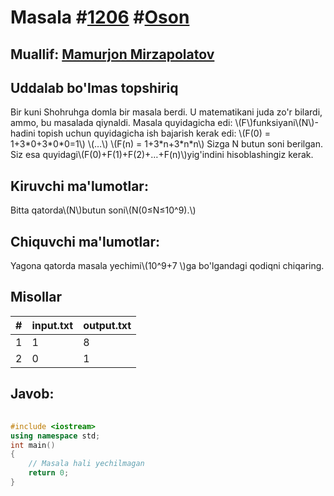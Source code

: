 
<h1>Masala #<a href="https://robocontest.uz/tasks/1206">1206</a> #<a href="https://robocontest.uz/tasks?category=1">Oson</a></h1>
<h2> Muallif: <a href="https://robocontest.uz/profile/mamurjondeveloper">Mamurjon Mirzapolatov</a></h2>
<h2>Uddalab bo'lmas topshiriq</h2>
<p>Bir kuni Shohruhga domla bir masala berdi. U matematikani juda zo'r bilardi, ammo, bu masalada qiynaldi. Masala quyidagicha edi:
\(F\)funksiyani\(N\)-hadini topish uchun quyidagicha ish bajarish kerak edi:
\(F(0) = 1+3*0+3*0*0=1\)
\(…\)
\(F(n) = 1+3*n+3*n*n\)
Sizga N butun soni berilgan. Siz esa quyidagi\(F(0)+F(1)+F(2)+…+F(n)\)yig'indini hisoblashingiz kerak.</p>
<h2>Kiruvchi ma'lumotlar:</h2>
<p>Bitta qatorda\(N\)butun soni\(N(0≤N≤10^9).\)</p>
<h2>Chiquvchi ma'lumotlar:</h2>
<p>Yagona qatorda masala yechimi\(10^9+7 \)ga bo'lgandagi qodiqni chiqaring.</p>
<h2>Misollar</h2>
<table>
    <thead>
        <tr>
            <th>#</th>
            <th>input.txt</th>
            <th>output.txt</th>
        </tr>
    </thead>
    <tbody>
            <tr>
                <td>1</td>
                <td>1</td>
                <td>8</td>
            </tr>
            <tr>
                <td>2</td>
                <td>0</td>
                <td>1</td>
            </tr>
    </tbody>
    </table>
    
<h2>Javob:</h2>

######
```cpp
#include <iostream>
using namespace std;
int main()
{
    // Masala hali yechilmagan
    return 0;
}
```
